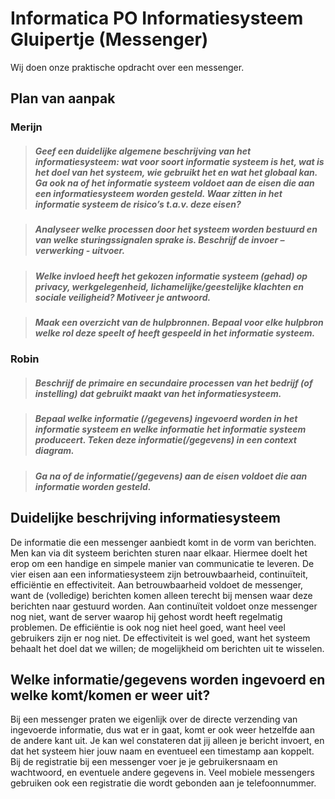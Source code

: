# Informatica PO Informatiesysteem Gluipertje (Messenger)
Wij doen onze praktische opdracht over een messenger.
## Plan van aanpak
### Merijn
> ##### Geef een duidelijke algemene beschrijving van het informatiesysteem: wat voor soort informatie systeem is het, wat is het doel van het systeem, wie gebruikt het en wat het globaal kan. Ga ook na of het informatie systeem voldoet aan de eisen die aan een informatiesysteem worden gesteld. Waar zitten in het informatie systeem de risico’s t.a.v. deze eisen?

> ##### Analyseer welke processen door het systeem worden bestuurd en van welke sturingssignalen sprake is. Beschrijf de invoer – verwerking - uitvoer.

> ##### Welke invloed heeft het gekozen informatie systeem (gehad) op privacy, werkgelegenheid, lichamelijke/geestelijke klachten en sociale veiligheid? Motiveer je antwoord.

> ##### Maak een overzicht van de hulpbronnen. Bepaal voor elke hulpbron welke rol deze speelt of heeft gespeeld in het informatie systeem.

### Robin
> ##### Beschrijf de primaire en secundaire processen van het bedrijf (of instelling) dat gebruikt maakt van het informatiesysteem.

> ##### Bepaal welke informatie (/gegevens) ingevoerd worden in het informatie systeem en welke informatie het informatie systeem produceert. Teken deze informatie(/gegevens) in een context diagram.

> ##### Ga na of de informatie(/gegevens) aan de eisen voldoet die aan informatie worden gesteld.


## Duidelijke beschrijving informatiesysteem
 De informatie die een messenger aanbiedt komt in de vorm van berichten. Men kan via dit systeem berichten sturen naar elkaar. Hiermee doelt het erop om een handige en simpele manier van communicatie te leveren. De vier eisen aan een informatiesysteem zijn betrouwbaarheid, continuïteit, efficiëntie en effectiviteit. Aan betrouwbaarheid voldoet de messenger, want de (volledige) berichten komen alleen terecht bij mensen waar deze berichten naar gestuurd worden. Aan continuïteit voldoet onze messenger nog niet, want de server waarop hij gehost wordt heeft regelmatig problemen. De efficiëntie is ook nog niet heel goed, want heel veel gebruikers zijn er nog niet. De effectiviteit is wel goed, want het systeem behaalt het doel dat we willen; de mogelijkheid om berichten uit te wisselen.

## Welke informatie/gegevens worden ingevoerd en welke komt/komen er weer uit?
 Bij een messenger praten we eigenlijk over de directe verzending van ingevoerde informatie, dus wat er in gaat, komt er ook weer hetzelfde aan de andere kant uit. Je kan wel constateren dat jij alleen je bericht invoert, en dat het systeem hier jouw naam en eventueel een timestamp aan koppelt. Bij de registratie bij een messenger voer je je gebruikersnaam en wachtwoord, en eventuele andere gegevens in. Veel mobiele messengers gebruiken ook een registratie die wordt gebonden aan je telefoonnummer.

## 
